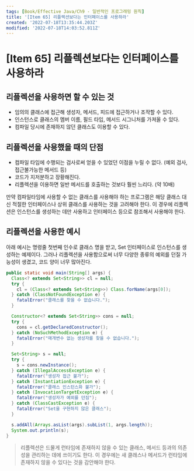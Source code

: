 ```yaml
---
tags: [Book/Effective Java/Ch9 - 일반적인 프로그래밍 원칙]
title: '[Item 65] 리플렉션보다는 인터페이스를 사용하라'
created: '2022-07-18T13:35:44.203Z'
modified: '2022-07-18T14:03:52.811Z'
---
```


# [Item 65] 리플렉션보다는 인터페이스를 사용하라

## 리플렉션을 사용하면 할 수 있는 것

- 임의의 클래스에 접근해 생성자, 메서드, 피드에 접근하거나 조작할 수 있다.
- 인스턴스로 클래스의 멤버 이름, 필드 타입, 메서드 시그니처를 가져올 수 있다.
- 컴파일 당시에 존재하지 않던 클래스도 이용할 수 있다.

## 리플렉션을 사용했을 때의 단점

- 컴파일 타임에 수행되는 검사로써 얻을 수 있었던 이점을 누릴 수 없다. (예외 검사, 접근불가능한 메서드 등)
- 코드가 지저분하고 장황해진다.
- 리플렉션을 이용하면 일반 메서드를 호출하는 것보다 훨씬 느리다. (약 10배)

만약 컴파일타임에 사용할 수 없는 클래스를 사용해야 하는 프로그램은 해당 클래스 대신 적절한 인터페이스나 상위 클래스를 사용하는 것을 고려해야 한다. 이 경우에 리플렉션은 인스턴스를 생성하는 데만 사용하고 인터페이스 등으로 참조해서 사용해야 한다.

## 리플렉션을 사용한 예시

아래 예시는 명령줄 첫번째 인수로 클래스 명을 받고, Set<String> 인터페이스로 인스턴스를 생성하는 예제이다. 그러나 리플렉션을 사용함으로써 너무 다양한 종류의 예외를 던질 가능성이 생겼고, 코드 양이 너무 많아진다.

```java
public static void main(String[] args) {
  Class<? extends Set<String>> cl = null;
  try {
    cl = (Class<? extends Set<String>>) Class.forName(args[0]);
  } catch (ClassNotFoundException e) {
    fatalError("클래스를 찾을 수 없습니다.");
  }

  Constructor<? extends Set<String>> cons = null;
  try {
    cons = cl.getDeclaredConstructor();
  } catch (NoSuchMethodException e) {
    fatalError("매개변수 없는 생성자를 찾을 수 없습니다.");
  }

  Set<String> s = null;
  try {
    s = cons.newInstance();
  } catch (IllegalAccessException e) {
    fatalError("생성자 접근 불가");
  } catch (InstantiationException e) {
    fatalError("클래스 인스턴스화 불가");
  } catch (InvocationTargetException e) {
    fatalError("생성자가 예외를 던짐");
  } catch (ClassCastException e) {
    fatalError("Set을 구현하지 않은 클래스");
  }

  s.addAll(Arrays.asList(args).subList(1, args.length));
  System.out.println(s);
}
```

> 리플렉션은 드물게 런타임에 존재하지 않을 수 있는 클래스, 메서드 등과의 의존성을 관리하는 데에 쓰이기도 한다. 이 경우에는 새 클래스나 메서드가 런타임에 존재하지 않을 수 있다는 것을 감안해야 한다.

